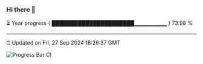 ### Hi there 👋

⏳ Year progress { ██████████████████████▁▁▁▁▁▁▁▁ } 73.98 %

---

⏰ Updated on Fri, 27 Sep 2024 18:26:37 GMT

![Progress Bar CI](https://github.com/liununu/liununu/workflows/Progress%20Bar%20CI/badge.svg)
